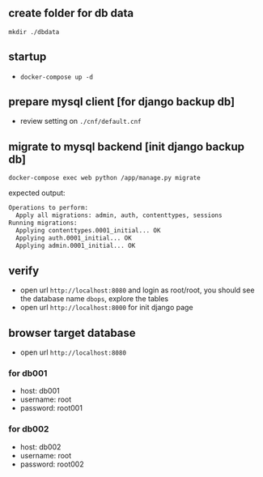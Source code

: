 ## create folder for db data

`mkdir ./dbdata`

## startup

- `docker-compose up -d`

## prepare mysql client [for django backup db]

- review setting on `./cnf/default.cnf`

## migrate to mysql backend [init django backup db]

`docker-compose exec web python /app/manage.py migrate`

expected output:

```bash
Operations to perform:
  Apply all migrations: admin, auth, contenttypes, sessions
Running migrations:
  Applying contenttypes.0001_initial... OK
  Applying auth.0001_initial... OK
  Applying admin.0001_initial... OK
```

## verify

- open url `http://localhost:8080` and login as root/root, you should see the database name `dbops`, explore the tables
- open url `http://localhost:8000` for init django page

## browser target database 

- open url `http://localhost:8080`

### for db001
 - host: db001
 - username: root
 - password: root001

### for db002
 - host: db002
 - username: root
 - password: root002
